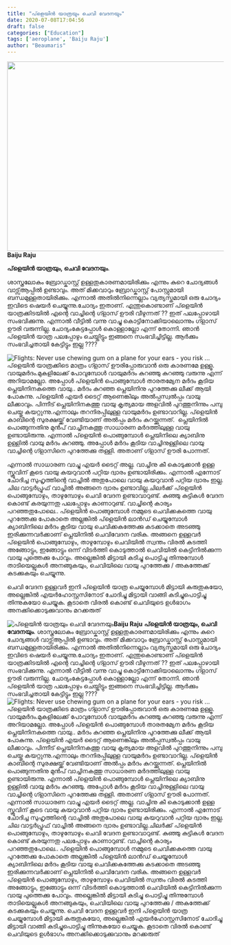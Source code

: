 ```yaml
---
title: "പ്‌ളെയിൻ യാത്രയും ചെവി വേദനയും"
date: 2020-07-08T17:04:56
draft: false
categories: ["Education"]
tags: ['aeroplane', 'Baiju Raju']
author: "Beaumaris"
---
```


<strong><a href="https://wordpress-972788-3403151.cloudwaysapps.com/what-happens-to-your-ears-during-a-flight/279753/china-india-pm-border-issue-530" rel="attachment wp-att-279754"><img class="alignleft size-full wp-image-279754" src="https://cdn.boolokam.com/articles/2020/07/china-india-pm-border-issue-122.jpg" alt="" width="845" height="440" /></a>Baiju Raju</strong>

<strong>പ്‌ളെയിൻ യാത്രയും, ചെവി വേദനയും</strong>.

ശാസ്ത്രലോകം ബ്രോഡ്കാസ്റ്റ് ഉള്ളതുകാരണമായിരിക്കും എന്നും കുറെ ചോദ്യങ്ങൾ വാട്സ്ആപ്പിൽ ഉണ്ടാവും. അത് മിക്കവാറും ബ്രോഡ്കാസ്റ്റ് പോസ്റ്റുമായി ബന്ധമുള്ളതായിരിക്കും. എന്നാൽ അതിൽനിന്നെല്ലാം വ്യത്യസ്തമായി ഒരു ചോദ്യം ഇവിടെ ഷെയർ ചെയ്യുന്നു.ചോദ്യം ഇതാണ്. എന്തുകൊണ്ടാണ് പ്‌ളെയിൻ യാത്രക്കിടയിൽ എന്റെ വാച്ചിന്റെ ഗ്ളാസ് ഊരി വീഴുന്നത് ??
ഇത് പലപ്പോഴായി സംഭവിക്കുന്നു. എന്നാൽ വീട്ടിൽ വന്നു വാച്ചു കൊട്ടിനോക്കിയാലൊന്നും ഗ്ളാസ് ഊരി വരുന്നില്ല. ചോദ്യംകേട്ടപ്പോൾ കൊള്ളാല്ലോ എന്ന് തോന്നി. ഞാൻ പ്‌ളെയിൻ യാത്ര പലപ്പോഴും ചെയ്തിട്ടും ഇങ്ങനെ സംഭവിച്ചിട്ടില്ല. ആർക്കും സംഭവിച്ചതായി കേട്ടിട്ടും ഇല്ല ????

<img src="https://cdn.images.express.co.uk/img/dynamic/25/750x445/1193733.jpg" alt="Flights: Never use chewing gum on a plane for your ears - you risk ..." />പ്‌ളെയിൻ യാത്രക്കിടെ മാത്രം ഗ്ളാസ് ഊരിപ്പോരുവാൻ ഒരു കാരണമേ ഉള്ളൂ. വായുമർദം.മുകളിലേക്ക് പോവുമ്പോൾ വായുമർദം കുറഞ്ഞു കുറഞ്ഞു വരുന്നു എന്ന് അറിയാമല്ലോ. അപ്പോൾ പ്‌ളെയിൻ പൊങ്ങുമ്പോൾ താരതമ്യേന മർദം കൂടിയ പ്ലെയിനിനകത്തെ വായു.. മർദം കുറഞ്ഞ പ്ലെയിനിനു പുറത്തേക്കു ലീക്ക് ആയി പോകുന്നു. പ്‌ളെയിൻ എയർ ടൈറ്റ് ആണെങ്കിലും അൽപ്പസ്വൽപ്പം വായു ലീക്കാവും. പിന്നീട് പ്ലെയിനിനകത്തു വായു കൃത്യമായ അളവിൽ പുറത്തുനിന്നും പമ്പു ചെയ്തു കയറ്റുന്നു.എന്നാലും തറനിരപ്പിലുള്ള വായുമർദം ഉണ്ടാവാറില്ല. പ്‌ളെയിൻ കാബിന്റെ സുരക്ഷയ്ക്ക് വേണ്ടിയാണ് അൽപ്പം മർദം കുറയ്ക്കുന്നത്.  പ്ലെയിനിൽ പൊങ്ങുന്നതിനു മുൻപ് വാച്ചിനകത്തു സാധാരണ മർദത്തിലുള്ള വായു ഉണ്ടായിരുന്നു. എന്നാൽ പ്‌ളെയിൻ പൊങ്ങുമ്പോൾ പ്ലെയിനിലെ ക്യാബിനു ഉള്ളിൽ വായു മർദം കുറഞ്ഞു. അപ്പോൾ മർദം കൂടിയ വാച്ചിനുള്ളിലെ വായു വാച്ചിന്റെ ഗ്ളാസിനെ പുറത്തേക്കു തള്ളി. അതാണ് ഗ്ളാസ് ഊരി പോന്നത്.

എന്നാൽ സാധാരണ വാച്ചു എയർ ടൈറ്റ് അല്ല. വാച്ചിനു കീ കൊടുക്കാൻ ഉള്ള സ്ക്രൂവിന് കൂടെ വായു കയറുവാൻ പറ്റിയ ദ്വാരം ഉണ്ടായിരിക്കും. എന്നാൽ എന്നോട് ചോദിച്ച സുഹൃത്തിന്റെ വാച്ചിൽ അതുപോലെ വായു കയറുവാൻ പറ്റിയ ദ്വാരം ഇല്ല. ചില വാട്ടർപ്രൂഫ് വാച്ചിൽ അങ്ങനെ ദ്വാരം ഉണ്ടാവില്ല.ചിലർക്ക് പ്‌ളെയിൻ പൊങ്ങുമ്പോഴും, താഴുമ്പോഴും ചെവി വേദന ഉണ്ടാവാറുണ്ട്. കുഞ്ഞു കുട്ടികൾ വേദന കൊണ്ട് കരയുന്നതു പലപ്പോഴും കാണാറുണ്ട്. വാച്ചിന്റെ കാര്യം പറഞ്ഞതുപോലെ.. പ്‌ളെയിൻ പൊങ്ങുമ്പോൾ നമ്മുടെ ചെവിക്കകത്തെ വായു പുറത്തേക്കു പോകാതെ അല്ലങ്കിൽ പ്‌ളെയിൻ ലാൻഡ് ചെയ്യുമ്പോൾ ക്യാബിനിലെ മർദം കൂടിയ വായു ചെവിക്കകത്തേക്കു കടക്കാതെ അടഞ്ഞു ഇരിക്കുന്നവർക്കാണ് പ്ലെയിനിൽ ചെവിവേദന വരിക. അങ്ങനെ ഉള്ളവർ പ്‌ളെയിൻ പൊങ്ങുമ്പോഴും, താഴുമ്പോഴും ചെവിയിൽ സ്വന്തം വിരൽ കടത്തി അങ്ങോട്ടും, ഇങ്ങോട്ടും ഒന്ന് വിടർത്തി കൊടുത്താൽ ചെവിയിൽ കെട്ടിനിൽക്കുന്ന വായു പുത്തെക്കു പോവും. അല്ലെങ്കിൽ മിട്ടായി കടിച്ചു പൊട്ടിച്ചു തിന്നുമ്പോൾ താടിയെല്ലുകൾ അനങ്ങുകയും, ചെവിയിലെ വായു പുറത്തേക്കു / അകത്തേക്ക് കടക്കുകയും ചെയ്യുന്നു.

ചെവി വേദന ഉള്ളവർ ഇനി പ്‌ളെയിൻ യാത്ര ചെയ്യുമ്പോൾ മിട്ടായി കരുതുകയോ, അല്ലെങ്കിൽ എയർഹോസ്റ്റസിനോട് ചോദിച്ചു മിട്ടായി വാങ്ങി കടിച്ചുപൊട്ടിച്ചു തിന്നുകയോ ചെയ്യുക. കൂടാതെ വിരൽ കൊണ്ട് ചെവിയുടെ ഉൾഭാഗം അനക്കിക്കൊടുക്കുവാനും മറക്കരുത്


![പ്‌ളെയിൻ യാത്രയും ചെവി വേദനയും](https://cdn.boolokam.com/articles/2020/07/china-india-pm-border-issue-122.jpg)**[](https://wordpress-972788-3403151.cloudwaysapps.com/what-happens-to-your-ears-during-a-flight/279753/china-india-pm-border-issue-530)Baiju Raju** **പ്‌ളെയിൻ യാത്രയും, ചെവി വേദനയും**. ശാസ്ത്രലോകം ബ്രോഡ്കാസ്റ്റ് ഉള്ളതുകാരണമായിരിക്കും എന്നും കുറെ ചോദ്യങ്ങൾ വാട്സ്ആപ്പിൽ ഉണ്ടാവും. അത് മിക്കവാറും ബ്രോഡ്കാസ്റ്റ് പോസ്റ്റുമായി ബന്ധമുള്ളതായിരിക്കും. എന്നാൽ അതിൽനിന്നെല്ലാം വ്യത്യസ്തമായി ഒരു ചോദ്യം ഇവിടെ ഷെയർ ചെയ്യുന്നു.ചോദ്യം ഇതാണ്. എന്തുകൊണ്ടാണ് പ്‌ളെയിൻ യാത്രക്കിടയിൽ എന്റെ വാച്ചിന്റെ ഗ്ളാസ് ഊരി വീഴുന്നത് ?? ഇത് പലപ്പോഴായി സംഭവിക്കുന്നു. എന്നാൽ വീട്ടിൽ വന്നു വാച്ചു കൊട്ടിനോക്കിയാലൊന്നും ഗ്ളാസ് ഊരി വരുന്നില്ല. ചോദ്യംകേട്ടപ്പോൾ കൊള്ളാല്ലോ എന്ന് തോന്നി. ഞാൻ പ്‌ളെയിൻ യാത്ര പലപ്പോഴും ചെയ്തിട്ടും ഇങ്ങനെ സംഭവിച്ചിട്ടില്ല. ആർക്കും സംഭവിച്ചതായി കേട്ടിട്ടും ഇല്ല ???? ![Flights: Never use chewing gum on a plane for your ears - you risk ...](https://cdn.images.express.co.uk/img/dynamic/25/750x445/1193733.jpg)പ്‌ളെയിൻ യാത്രക്കിടെ മാത്രം ഗ്ളാസ് ഊരിപ്പോരുവാൻ ഒരു കാരണമേ ഉള്ളൂ. വായുമർദം.മുകളിലേക്ക് പോവുമ്പോൾ വായുമർദം കുറഞ്ഞു കുറഞ്ഞു വരുന്നു എന്ന് അറിയാമല്ലോ. അപ്പോൾ പ്‌ളെയിൻ പൊങ്ങുമ്പോൾ താരതമ്യേന മർദം കൂടിയ പ്ലെയിനിനകത്തെ വായു.. മർദം കുറഞ്ഞ പ്ലെയിനിനു പുറത്തേക്കു ലീക്ക് ആയി പോകുന്നു. പ്‌ളെയിൻ എയർ ടൈറ്റ് ആണെങ്കിലും അൽപ്പസ്വൽപ്പം വായു ലീക്കാവും. പിന്നീട് പ്ലെയിനിനകത്തു വായു കൃത്യമായ അളവിൽ പുറത്തുനിന്നും പമ്പു ചെയ്തു കയറ്റുന്നു.എന്നാലും തറനിരപ്പിലുള്ള വായുമർദം ഉണ്ടാവാറില്ല. പ്‌ളെയിൻ കാബിന്റെ സുരക്ഷയ്ക്ക് വേണ്ടിയാണ് അൽപ്പം മർദം കുറയ്ക്കുന്നത്. പ്ലെയിനിൽ പൊങ്ങുന്നതിനു മുൻപ് വാച്ചിനകത്തു സാധാരണ മർദത്തിലുള്ള വായു ഉണ്ടായിരുന്നു. എന്നാൽ പ്‌ളെയിൻ പൊങ്ങുമ്പോൾ പ്ലെയിനിലെ ക്യാബിനു ഉള്ളിൽ വായു മർദം കുറഞ്ഞു. അപ്പോൾ മർദം കൂടിയ വാച്ചിനുള്ളിലെ വായു വാച്ചിന്റെ ഗ്ളാസിനെ പുറത്തേക്കു തള്ളി. അതാണ് ഗ്ളാസ് ഊരി പോന്നത്. എന്നാൽ സാധാരണ വാച്ചു എയർ ടൈറ്റ് അല്ല. വാച്ചിനു കീ കൊടുക്കാൻ ഉള്ള സ്ക്രൂവിന് കൂടെ വായു കയറുവാൻ പറ്റിയ ദ്വാരം ഉണ്ടായിരിക്കും. എന്നാൽ എന്നോട് ചോദിച്ച സുഹൃത്തിന്റെ വാച്ചിൽ അതുപോലെ വായു കയറുവാൻ പറ്റിയ ദ്വാരം ഇല്ല. ചില വാട്ടർപ്രൂഫ് വാച്ചിൽ അങ്ങനെ ദ്വാരം ഉണ്ടാവില്ല.ചിലർക്ക് പ്‌ളെയിൻ പൊങ്ങുമ്പോഴും, താഴുമ്പോഴും ചെവി വേദന ഉണ്ടാവാറുണ്ട്. കുഞ്ഞു കുട്ടികൾ വേദന കൊണ്ട് കരയുന്നതു പലപ്പോഴും കാണാറുണ്ട്. വാച്ചിന്റെ കാര്യം പറഞ്ഞതുപോലെ.. പ്‌ളെയിൻ പൊങ്ങുമ്പോൾ നമ്മുടെ ചെവിക്കകത്തെ വായു പുറത്തേക്കു പോകാതെ അല്ലങ്കിൽ പ്‌ളെയിൻ ലാൻഡ് ചെയ്യുമ്പോൾ ക്യാബിനിലെ മർദം കൂടിയ വായു ചെവിക്കകത്തേക്കു കടക്കാതെ അടഞ്ഞു ഇരിക്കുന്നവർക്കാണ് പ്ലെയിനിൽ ചെവിവേദന വരിക. അങ്ങനെ ഉള്ളവർ പ്‌ളെയിൻ പൊങ്ങുമ്പോഴും, താഴുമ്പോഴും ചെവിയിൽ സ്വന്തം വിരൽ കടത്തി അങ്ങോട്ടും, ഇങ്ങോട്ടും ഒന്ന് വിടർത്തി കൊടുത്താൽ ചെവിയിൽ കെട്ടിനിൽക്കുന്ന വായു പുത്തെക്കു പോവും. അല്ലെങ്കിൽ മിട്ടായി കടിച്ചു പൊട്ടിച്ചു തിന്നുമ്പോൾ താടിയെല്ലുകൾ അനങ്ങുകയും, ചെവിയിലെ വായു പുറത്തേക്കു / അകത്തേക്ക് കടക്കുകയും ചെയ്യുന്നു. ചെവി വേദന ഉള്ളവർ ഇനി പ്‌ളെയിൻ യാത്ര ചെയ്യുമ്പോൾ മിട്ടായി കരുതുകയോ, അല്ലെങ്കിൽ എയർഹോസ്റ്റസിനോട് ചോദിച്ചു മിട്ടായി വാങ്ങി കടിച്ചുപൊട്ടിച്ചു തിന്നുകയോ ചെയ്യുക. കൂടാതെ വിരൽ കൊണ്ട് ചെവിയുടെ ഉൾഭാഗം അനക്കിക്കൊടുക്കുവാനും മറക്കരുത്

